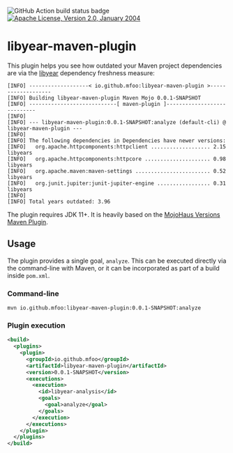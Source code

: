 ![GitHub Action build status badge](https://github.com/mfoo/libyear-maven-plugin/actions/workflows/maven-tests.yml/badge.svg)
[![Apache License, Version 2.0, January 2004](https://img.shields.io/github/license/mojohaus/versions-maven-plugin.svg?label=License)](http://www.apache.org/licenses/)

# libyear-maven-plugin

This plugin helps you see how outdated your Maven project dependencies are via the
[libyear](https://libyear.com/) dependency freshness measure:

```
[INFO] -------------------< io.github.mfoo:libyear-maven-plugin >-------------------
[INFO] Building libyear-maven-plugin Maven Mojo 0.0.1-SNAPSHOT
[INFO] ----------------------------[ maven-plugin ]----------------------------
[INFO]
[INFO] --- libyear-maven-plugin:0.0.1-SNAPSHOT:analyze (default-cli) @ libyear-maven-plugin ---
[INFO]
[INFO] The following dependencies in Dependencies have newer versions:
[INFO]   org.apache.httpcomponents:httpclient ................... 2.15 libyears
[INFO]   org.apache.httpcomponents:httpcore ..................... 0.98 libyears
[INFO]   org.apache.maven:maven-settings ........................ 0.52 libyears
[INFO]   org.junit.jupiter:junit-jupiter-engine ................. 0.31 libyears
[INFO]
[INFO] Total years outdated: 3.96
```

The plugin requires JDK 11+. It is heavily based on the [MojoHaus Versions Maven Plugin](https://www.mojohaus.org/versions/versions-maven-plugin/index.html).

## Usage

The plugin provides a single goal, `analyze`. This can be executed
directly via the command-line with Maven, or it can be incorporated as part of
a build inside `pom.xml`.

### Command-line

```shell
mvn io.github.mfoo:libyear-maven-plugin:0.0.1-SNAPSHOT:analyze
```

### Plugin execution

```xml
<build>
  <plugins>
    <plugin>
      <groupId>io.github.mfoo</groupId>
      <artifactId>libyear-maven-plugin</artifactId>
      <version>0.0.1-SNAPSHOT</version>
      <executions>
        <execution>
          <id>libyear-analysis</id>
          <goals>
            <goal>analyze</goal>
          </goals>
        </execution>
      </executions>
    </plugin>
  </plugins>
</build>
```